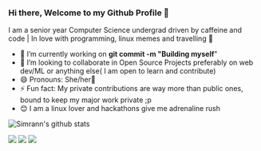 
### Hi there, Welcome to my Github Profile 👋

I am a senior year Computer Science undergrad driven by caffeine and code | In love with programming, linux memes and travelling 💫
- 🔭 I’m currently working on  <b>git commit -m "Building myself</b>"
- 👯 I’m looking to collaborate in Open Source Projects preferably on web dev/ML or anything else( I am open to learn and contribute)
- 😄 Pronouns: She/her💖
- ⚡ Fun fact: My private contributions are way more than public ones, bound to keep my major work private ;p
- 😊 I am a linux lover and hackathons give me adrenaline rush

![Simrann's github stats](https://github-readme-stats.vercel.app/api?username=simrann20)

[<img src="https://img.shields.io/badge/twitter-%231DA1F2.svg?&style=for-the-badge&logo=twitter&logoColor=white" />](https://twitter.com/Simrann_Arora) [<img src="https://img.shields.io/badge/medium-%2312100E.svg?&style=for-the-badge&logo=medium&logoColor=white" />](https://medium.com/simrann20)  [<img src="https://img.shields.io/badge/linkedin-%230077B5.svg?&style=for-the-badge&logo=linkedin&logoColor=white" />](https://www.linkedin.com/in/simrannarora/)
